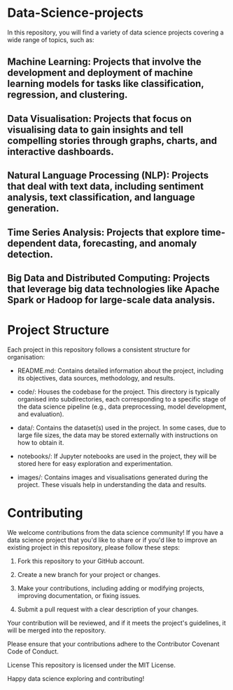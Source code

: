 # Data-Science-projects
 In this repository, you will find a variety of data science projects covering a wide range of topics, such as:
 
## Machine Learning: Projects that involve the development and deployment of machine learning models for tasks like classification, regression, and clustering.
## Data Visualisation: Projects that focus on visualising data to gain insights and tell compelling stories through graphs, charts, and interactive dashboards.
## Natural Language Processing (NLP): Projects that deal with text data, including sentiment analysis, text classification, and language generation.
## Time Series Analysis: Projects that explore time-dependent data, forecasting, and anomaly detection.
## Big Data and Distributed Computing: Projects that leverage big data technologies like Apache Spark or Hadoop for large-scale data analysis.

# Project Structure
Each project in this repository follows a consistent structure for organisation:

* README.md: Contains detailed information about the project, including its objectives, data sources, methodology, and results.

* code/: Houses the codebase for the project. This directory is typically organised into subdirectories, each corresponding to a specific stage of the data science pipeline (e.g., data preprocessing, model development, and evaluation).

* data/: Contains the dataset(s) used in the project. In some cases, due to large file sizes, the data may be stored externally with instructions on how to obtain it.

* notebooks/: If Jupyter notebooks are used in the project, they will be stored here for easy exploration and experimentation.

* images/: Contains images and visualisations generated during the project. These visuals help in understanding the data and results.


# Contributing
We welcome contributions from the data science community! If you have a data science project that you'd like to share or if you'd like to improve an existing project in this repository, please follow these steps:

1. Fork this repository to your GitHub account.

2. Create a new branch for your project or changes.

3. Make your contributions, including adding or modifying projects, improving documentation, or fixing issues.

4. Submit a pull request with a clear description of your changes.

Your contribution will be reviewed, and if it meets the project's guidelines, it will be merged into the repository.

Please ensure that your contributions adhere to the Contributor Covenant Code of Conduct.

License
This repository is licensed under the MIT License.  

Happy data science exploring and contributing!
